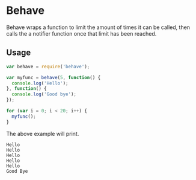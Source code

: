 Behave
======

Behave wraps a function to limit the amount of times it can be called, then calls the a notifier function once that limit has been reached.

Usage
-----

```js
var behave = require('behave');

var myfunc = behave(5, function() {
  console.log('Hello');
}, function() {
  console.log('Good bye');
});

for (var i = 0; i < 20; i++) {
  myfunc();
}

```

The above example will print.

```
Hello
Hello
Hello
Hello
Hello
Good Bye
```